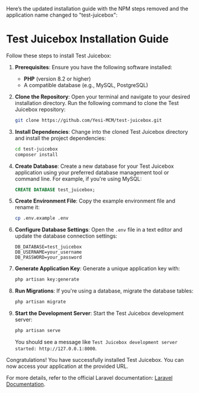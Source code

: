 Here’s the updated installation guide with the NPM steps removed and the application name changed to "test-juicebox":

# Test Juicebox Installation Guide

Follow these steps to install Test Juicebox:

1. **Prerequisites**: Ensure you have the following software installed:
    - **PHP** (version 8.2 or higher)
    - A compatible database (e.g., MySQL, PostgreSQL)

2. **Clone the Repository**: Open your terminal and navigate to your desired installation directory. Run the following command to clone the Test Juicebox repository:

    ```bash
    git clone https://github.com/Yesi-MCM/test-juicebox.git
    ```

3. **Install Dependencies**: Change into the cloned Test Juicebox directory and install the project dependencies:

    ```bash
    cd test-juicebox
    composer install
    ```

4. **Create Database**: Create a new database for your Test Juicebox application using your preferred database management tool or command line. For example, if you're using MySQL:

    ```sql
    CREATE DATABASE test_juicebox;
    ```

5. **Create Environment File**: Copy the example environment file and rename it:

    ```bash
    cp .env.example .env
    ```

6. **Configure Database Settings**: Open the `.env` file in a text editor and update the database connection settings:

    ```
    DB_DATABASE=test_juicebox
    DB_USERNAME=your_username
    DB_PASSWORD=your_password
    ```

7. **Generate Application Key**: Generate a unique application key with:

    ```bash
    php artisan key:generate
    ```

8. **Run Migrations**: If you're using a database, migrate the database tables:

    ```bash
    php artisan migrate
    ```

9. **Start the Development Server**: Start the Test Juicebox development server:

    ```bash
    php artisan serve
    ```

    You should see a message like `Test Juicebox development server started: http://127.0.0.1:8000`.

Congratulations! You have successfully installed Test Juicebox. You can now access your application at the provided URL.

For more details, refer to the official Laravel documentation: [Laravel Documentation](https://laravel.com/docs).
